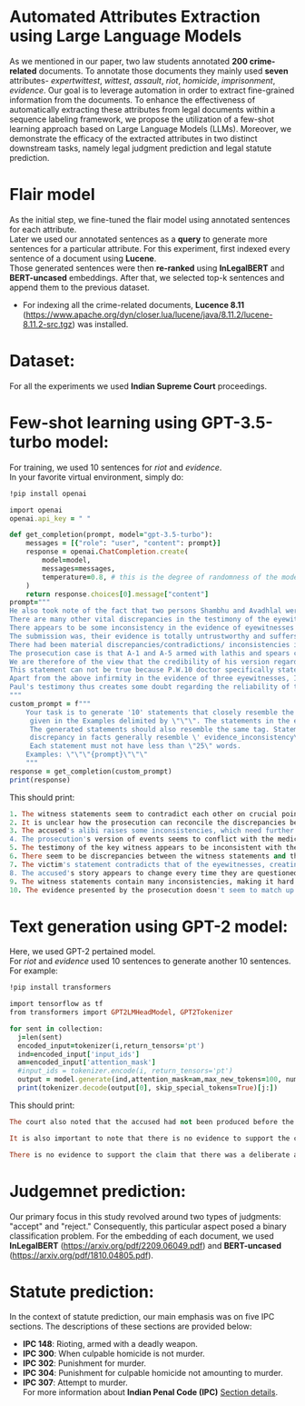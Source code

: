 # Automated Attributes Extraction using Large Language Models
As we mentioned in our paper, two law students annotated **200 crime-related** documents. To annotate those documents they mainly used **seven** attributes- _expertwittest_, _wittest_, _assault_, _riot_, _homicide_, _imprisonment_, _evidence_. Our goal is to leverage automation in order to extract fine-grained information from the documents. To enhance the effectiveness of automatically extracting these attributes from legal documents within a sequence labeling framework, we propose the utilization of a few-shot learning approach based on Large Language Models (LLMs). Moreover, we demonstrate the efficacy of the extracted attributes in two distinct downstream tasks, namely legal judgment prediction and legal statute prediction.
# Flair model
 As the initial step, we fine-tuned the flair model using annotated sentences for each attribute. <br>
Later we used our annotated sentences as a **query** to generate more sentences for a particular attribute. For this experiment, first indexed every sentence of a document using **Lucene**.<br>
Those generated sentences were then **re-ranked** using **InLegalBERT** and **BERT-uncased** embeddings. After that, we selected top-k sentences and append them to the previous dataset. <br>

* For indexing all the crime-related documents, **Lucence 8.11** (https://www.apache.org/dyn/closer.lua/lucene/java/8.11.2/lucene-8.11.2-src.tgz) was installed.

# Dataset:
For all the experiments we used **Indian Supreme Court** proceedings.
# Few-shot learning using GPT-3.5-turbo model:
For training, we used 10 sentences for _riot_ and _evidence_. <br>
In your favorite virtual environment, simply do:
```ruby
!pip install openai
```
```ruby
import openai
openai.api_key = " "
```
```ruby
def get_completion(prompt, model="gpt-3.5-turbo"):
    messages = [{"role": "user", "content": prompt}]
    response = openai.ChatCompletion.create(
        model=model,
        messages=messages,
        temperature=0.8, # this is the degree of randomness of the model's output
    )
    return response.choices[0].message["content"]
prompt="""
He also took note of the fact that two persons Shambhu and Avadhlal were falsely involved as accused by P.W.1.
There are many other vital discrepancies in the testimony of the eyewitnesses inasmuch as the testimony of the witnesses are at variance with the case set out in the First Information Report and as such, the High Court was justified in discarding the testimony of the witnesses.
There appears to be some inconsistency in the evidence of eyewitnesses and the medical evidence but this inconsistency is of very insignificant character
The submission was, their evidence is totally untrustworthy and suffers from material contradictions.
There had been material discrepancies/contradictions/ inconsistencies in regard to the lodging of FIR and investigation so far as the statements of Pratap Singh, Head Constable, and R.D. Yadav, S.O., and the entries made in the Rojnamcha.
The prosecution case is that A-1 and A-5 armed with lathis and spears cannot be accepted inasmuch as neither of them used any such weapon
We are therefore of the view that the credibility of his version regarding the words alleged to have been uttered by the victim is open to doubt as it goes against probabilities and the natural course of conduct
This statement can not be true because P.W.10 doctor specifically stated that the injured was not sent by the police and there was no hospital memo.
Apart from the above infirmity in the evidence of three eyewitnesses, I find that the prosecution evidence is of a partisan character and not much on which implicit reliance can be placed.
Paul's testimony thus creates some doubt regarding the reliability of the prosecution evidence that Joseph had received injury with a wooden spear at the hand of accused No. 6.
"""
custom_prompt = f"""
    Your task is to generate '10' statements that closely resemble the statements
     given in the Examples delimited by \"\"\". The statements in the example resemble a tag \'evidence_inconsistency\'.
     The generated statements should also resemble the same tag. Statements that imply some impending
     discrepancy in facts generally resemble \' evidence_inconsistency\'.
     Each statement must not have less than \"25\" words.
    Examples: \"\"\"{prompt}\"\"\"
    """
response = get_completion(custom_prompt)
print(response)
```
This should print:
```ruby
1. The witness statements seem to contradict each other on crucial points, raising concerns about their accuracy.
2. It is unclear how the prosecution can reconcile the discrepancies between the witness statements and the physical evidence.
3. The accused's alibi raises some inconsistencies, which need further investigation to establish the truth.
4. The prosecution's version of events seems to conflict with the medical evidence, casting doubt on their reliability.
5. The testimony of the key witness appears to be inconsistent with the facts of the case, leading to questions about their credibility.
6. There seem to be discrepancies between the witness statements and the official records, which need to be resolved before proceeding with the case.
7. The victim's statement contradicts that of the eyewitnesses, creating uncertainty about what really happened.
8. The accused's story appears to change every time they are questioned, making it difficult to establish the facts of the case.
9. The witness statements contain many inconsistencies, making it hard to determine what really happened.
10. The evidence presented by the prosecution doesn't seem to match up with the timeline of events, creating doubt about the veracity of their claims.
```
# Text generation using GPT-2 model:
Here, we used GPT-2 pertained model. <br>
For _riot_ and _evidence_ used 10 sentences to generate another 10 sentences.
For example: <br>
```ruby
!pip install transformers
```
```ruby
import tensorflow as tf
from transformers import GPT2LMHeadModel, GPT2Tokenizer
```
```ruby
for sent in collection:
  j=len(sent)
  encoded_input=tokenizer(i,return_tensors='pt')
  ind=encoded_input['input_ids']
  am=encoded_input['attention_mask']
  #input_ids = tokenizer.encode(i, return_tensors='pt')
  output = model.generate(ind,attention_mask=am,max_new_tokens=100, num_beams=5, no_repeat_ngram_size=2, early_stopping=True,temperature=1.5)
  print(tokenizer.decode(output[0], skip_special_tokens=True)[j:])
```
This should print:
```ruby
The court also noted that the accused had not been produced before the court on the day of the hearing. The court further observed that it was not possible for the prosecution to prove the case beyond a reasonable doubt. It was, therefore, directed that both accused should be produced for cross-examination.

It is also important to note that there is no evidence to support the contention that the accused was in possession of a firearm at the time of his arrest. It is not possible for a person to have a gun in his possession at a time when he is being questioned by the police. There is, therefore, no basis on which to conclude that he was carrying a weapon at that time. In addition, it is clear from the evidence of other witnesses that they were not aware of any gun being

There is no evidence to support the claim that there was a deliberate attempt to cover up the truth about the events of 9/11. There is, however, some evidence that the official story is not the whole truth and that some of the facts may not be as they are being presented to the public.
```
# Judgemnet prediction:
Our primary focus in this study revolved around two types of judgments: "accept" and "reject." Consequently, this particular aspect posed a binary classification problem. For the embedding of each document, we used **InLegalBERT** (https://arxiv.org/pdf/2209.06049.pdf) and **BERT-uncased** (https://arxiv.org/pdf/1810.04805.pdf).
#  Statute prediction:
In the context of statute prediction, our main emphasis was on five IPC sections. The descriptions of these sections are provided below: <br>
* **IPC 148**: Rioting, armed with a deadly weapon. <br>
* **IPC 300**: When culpable homicide is not murder. <br>
* **IPC 302**: Punishment for murder. <br>
* **IPC 304**: Punishment for culpable homicide not amounting to murder. <br>
* **IPC 307**: Attempt to murder.<br>
For more information about **Indian Penal Code (IPC)** [Section details](https://www.indiacode.nic.in/bitstream/123456789/2263/1/A1860-45.pdf).

